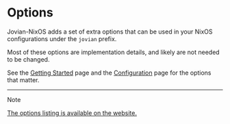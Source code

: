# Options

Jovian-NixOS adds a set of extra options that can be used in your NixOS configurations under the `jovian` prefix.

Most of these options are implementation details, and likely are not needed to be changed.

See the [Getting Started](docs/getting-started.md) page and the [Configuration](docs/configuration.md) page for the options that matter.

* * *

<div class="for-github -unneeded">

> [!NOTE]  
> [The options listing is available on the website.](https://jovian-experiments.github.io/Jovian-NixOS/options.html)

</div>
